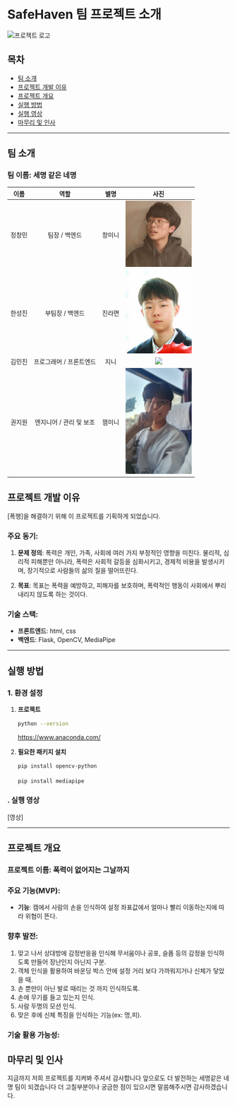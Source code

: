 # SafeHaven 팀 프로젝트 소개
 
<img src="https://github.com/user-attachments/assets/9c50e0d2-adb6-4cb4-9805-d8b81fac070f" alt="프로젝트 로고" width="300" height="auto" />

## 목차
- [팀 소개](#팀-소개)
- [프로젝트 개발 이유](#프로젝트-개발-이유)
- [프로젝트 개요](#프로젝트-개요)
- [실행 방법](#실행-방법)
- [실행 영상](#실행-영상)
- [마무리 및 인사](#마무리-및-인사)

---
## 팀 소개

### 팀 이름: **세명 같은 네명**

| 이름   | 역할                   | 별명    | 사진                                                                 |
|--------|------------------------|---------|----------------------------------------------------------------------|
| <div style="text-align: center;">정창민</div> | <div style="text-align: center;">팀장 / 백엔드</div> | <div style="text-align: center;">창미니</div>  | <div style="text-align: center;"><img src="m6hfgq.jpg" width="150" height="auto" /></div>                   |
| <div style="text-align: center;">한성진</div> | <div style="text-align: center;">부팀장 / 백엔드</div> | <div style="text-align: center;">진라면</div>  | <div style="text-align: center;"><img src="crop_Screenshot_20200324-203647_KakaoTalk.jpg" width="150" height="auto" /></div> |
| <div style="text-align: center;">김민진</div> | <div style="text-align: center;">프로그래머 / 프론트엔드</div> | <div style="text-align: center;">지니</div>    | <div style="text-align: center;"><img src="https://github.com/user-attachments/assets/654737eb-956b-42ac-b2a4-9f4d390cf545" width="150" height="auto" /></div> |
| <div style="text-align: center;">권지원</div> | <div style="text-align: center;">엔지니어 / 관리 및 보조</div> | <div style="text-align: center;">잼미니</div>  | <div style="text-align: center;"><img src="Screenshot_20241221_145741_Gallery.jpg" width="150" height="auto" /></div>  |

## 프로젝트 개발 이유

[폭행]을 해결하기 위해 이 프로젝트를 기획하게 되었습니다. 

### 주요 동기:
1. **문제 정의**: 폭력은 개인, 가족, 사회에 여러 가지 부정적인 영향을 미친다. 물리적, 심리적 피해뿐만 아니라, 폭력은 사회적 갈등을 심화시키고, 경제적 비용을 발생시키며, 장기적으로 사람들의 삶의 질을 떨어뜨린다.

2. **목표**: 목표는 폭력을 예방하고, 피해자를 보호하며, 폭력적인 행동이 사회에서 뿌리내리지 않도록 하는 것이다.

### 기술 스택:
- **프론트엔드**: html, css
- **백엔드**: Flask, OpenCV, MediaPipe
---

## 실행 방법

### 1. 환경 설정
1. **프로젝트**
   ```bash
   python --version
   ```
   https://www.anaconda.com/

2. **필요한 패키지 설치**
   ```bash
   pip install opencv-python
   
   pip install mediapipe
   ```
### . 실행 영상
[영상]

---
## 프로젝트 개요

### 프로젝트 이름: **폭력이 없어지는 그날까지**

### 주요 기능(MVP):
- **기능**: 캠에서 사람의 손을 인식하여 설정 좌표값에서 얼마나 빨리 이동하는지에 따라 위협이 뜬다.

### 향후 발전:
  1. 맞고 나서 상대방에 감정반응을 인식해 무서움이나 공포, 슬픔 등의 감정을 인식하도록 만들어 장난인지 아닌지 구분.
  2. 객체 인식을 활용하여 바운딩 박스 안에 설정 거리 보다 가까워지거나 신체가 닿았을 때.
  3. 손 뿐만이 아닌 발로 때리는 것 까지 인식하도록.
  4. 손에 무기를 들고 있는지 인식.
  5. 사람 두명의 모션 인식.
  6. 맞은 후에 신체 특징을 인식하는 기능(ex: 멍,피).

### 기술 활용 가능성:



## 마무리 및 인사
지금까지 저희 프로젝트를 지켜봐 주셔서 감사합니다 앞으로도 더 발전하는 세명같은 네명 팀이 되겠습니다 더 고칠부분이나 궁금한 점이 있으시면 말씀해주시면 감사하겠습니다.
